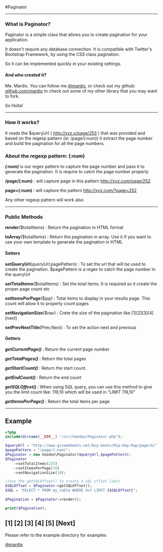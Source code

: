 #Paginator

---

### What is Paginator?

Paginator is a simple class that allows you to create pagination for your application.

It doesn't require any database connection. It is compatible with Twitter's Bootstrap Framework, by using the CSS class pagination.

So it can be implemented quickly in your existing settings.




#### And who created it?
Me. Mardix. You can follow me  [@mardix](http://twitter.com/mardix), or check out my github: [github.com/mardix](https://github.com/mardix) to check out some of my other library that you may want to fork.

So Holla!


---

### How it works?

It reads the $queryUrl ( http://xyz.x/page/253 ) that was provided and based on the regexp pattern (ie: /page/(:num)) it extract the page number and build the pagination for all the page numbers.



### About the regexp pattern: **(:num)**


***(:num)*** is our regex pattern to capture the page number and pass it to generate the pagination. It is require to catch the page number properly
 
**/page/(:num)** : will capture page in this pattern http://xyz.com/page/252
 
**page=(:num)** : will capture the pattern http://xyz.com/?page=252

Any other regexp pattern will work also

---
### Public Methods


**render**($totalItems)                  : Return the pagination in HTML format

**toArray**($totalItems)                 : Return the pagination in array. Use it if you want to use your own template to generate the pagination in HTML
  

#### Setters

**setQueryUrl**($queryUrl,$pagePattern)  : To set the url that will be used to create the pagination. $pagePattern is a regex to catch the page number in the queryUrl
  
**setTotalItems**($totalItems)         : Set the total items. It is required so it create the proper page count etc
  
**setItemsPerPage**($ipp)                : Total items to display in your results page. This count will allow it to properly count pages
  
**setNavigationSize**($nav)              : Crete the size of the pagination like [1][2][3][4][next]
  
**setPrevNextTitle**(Prev,Next)         : To set the action next and previous


#### Getters

***getCurrentPage()***                  : Return the current page number

***getTotalPages()***                   : Return the total pages

***getStartCount()***                   : Return the start count. 

***getEndCount()***                      : Return the end count 

***getSQLOffest()***                     : When using SQL query, you can use this method to give you the limit count like: 119,10 which will be used in "LIMIT 119,10"

***getItemsPerPage()***                  : Return the total items per page


---

## Example

```php
<?php
include(dirname(__DIR__)."/src/Voodoo/Paginator.php");

$queryUrl = "http://www.givemebeats.net/buy-beats/Hip-Hop-Rap/page/4/";
$pagePattern = "/page/(:num)";
$Paginator = new Voodoo\Paginator($queryUrl,$pagePattern);
$Paginator
    ->setTotalItems(225) 
    ->setItemsPerPage(10)
    ->setNavigationSize(10);

//Use the getSQLOffset() to create a SQL offset limit 
$SQLOffset = $Paginator->getSQLOffset();
$SQL = "SELECT * FROM my_table WHERE X=Y LIMIT {$SQLOffset}";
         
$Pagination = $Paginator->render();

print($Pagination);

```

[1] [2] [3] [4] [5]  [Next]
---


Please refer to the example directory for examples



 [@mardix](http://twitter.com/mardix)



